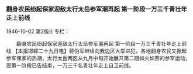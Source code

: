 ### 翻身农民纷起保家迎敌太行太岳参军潮再起  第一阶段一万三千青壮年走上前线

1946-10-02
第2版()
专栏：

　　翻身农民纷起保家迎敌太行太岳参军潮再起
    第一阶段一万三千青壮年走上前线
    【本报邯郸二十九日电】蒋伪军继续向我边区大举进犯，各地翻身农民又掀起参军保家的热潮，太行太岳两区从九月中旬开始展开第二期如火如荼的参军运动，现第一阶段已告结束，一万三千名青壮年走上自卫前线。
